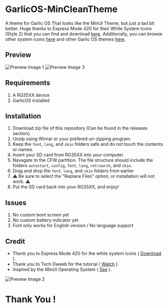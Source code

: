 # GarlicOS-MinCleanTheme

A theme for Garlic OS That looks like the MinUI Theme, but just a tad bit better. Huge thanks to Express Mode 420 for their White System Icons (Style 2) that you can find and download [here](https://www.rg35xx.com/?sdm_process_download=1&download_id=1254). Additionally, you can browse other system icons [here](https://www.rg35xx.com/en/customization/system-icons/) and other Garlic OS themes [here](https://www.rg35xx.com/en/customization/garlicos-themes/).

## Preview

![Preview Image 1](https://github.com/icd-t/GarlicOS-MinCleanTheme/blob/main/PreviewIMG_1.png)
![Preview Image 3](https://github.com/icd-t/GarlicOS-MinCleanTheme/blob/main/PreviewIMG_3.png)

## Requirements

1. A RG35XX device
2. GarlicOS installed

## Installation

1. Download zip file of this repository (Can be found in the releases section).
2. Unzip using Winrar or your prefered un-zipping program.
3. Keep the `font`, `lang`, and `skin` folders safe and do not touch the contents or names.
4. Insert your SD card from RG35XX into your computer.
5. Navagate to the CFW partition. The file structure should include the folders `autostart`, `config`, `font`, `lang`, `retroarch`, and `skin`.
6. Drag and drop the `font`, `lang`, and `skin` folders from earlier
7. ⚠️ Be sure to select the "Replace Files" option, or installation will not work. ⚠️
8. Put the SD card back into your RG35XX, and enjoy!

## Issues

1. No custom boot screen yet
2. No custom battery indicator yet
3. Font only works for English version / No language support

## Credit

- Thenk you to Express Mode 420 for the white system icons ( [Download](https://www.rg35xx.com/?sdm_process_download=1&download_id=1254) ).
- Thank you to Tech Dweeb for the tutorial ( [Watch](https://www.youtube.com/watch?v=lEHpZTniUZw&t=711s) ).
- Inspired by the MinUI Operating System ( [See](https://github.com/shauninman/MinUI) ).

![Preview Image 2](https://github.com/icd-t/GarlicOS-MinCleanTheme/blob/main/PreviewIMG_2.png)

# Thank You !
